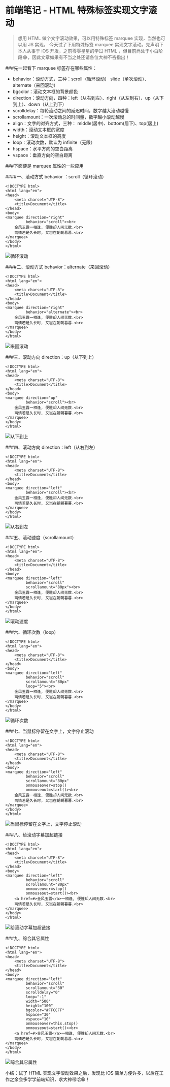 #  前端笔记 - HTML 特殊标签实现文字滚动

> 想用 HTML 做个文字滚动效果，可以用特殊标签 marquee 实现，当然也可以用 JS 实现， 今天试了下用特殊标签 marquee 实现文字滚动。先声明下本人从事于 iOS 开发，之前零零星星的学过 HTML ，但目前尚处于小白阶段😂，因此文章如果有不当之处还请各位大神不吝指出！


###先一起看下 marquee 标签存在哪些属性：
- behavior：滚动方式，三种：scroll（循环滚动） slide（单次滚动）、alternate（来回滚动）
- bgcolor：滚动文本框的背景颜色
- direction：滚动方向，四种：left（从右到左）、right（从左到右）、up（从下到上）、down（从上到下）
- scrolldelay：每轮滚动之间的延迟时间，数字越大滚动越慢
- scrollamount：一次滚动总的时间量，数字越小滚动越慢
- align：文字的对齐方式，三种： middle(居中)、bottom(居下)、top(居上)
- width：滚动文本框的宽度
- height：滚动文本框的高度
- loop：滚动次数，默认为 infinite（无限）
- hspace：水平方向的空白距离
- vspace：垂直方向的空白距离

###下面便是 marquee 属性的一些应用

####一、滚动方式 behavior ：scroll（循环滚动）
```
<!DOCTYPE html>
<html lang="en">
<head>
    <meta charset="UTF-8">
    <title>Document</title>
</head>
<body>
<marquee direction="right"
         behavior="scroll"><br>
    金风玉露一相逢, 便胜却人间无数.<br>
    两情若是久长时, 又岂在朝朝暮暮.<br>
</marquee>
</body>
</html>
```

![循环滚动](http://upload-images.jianshu.io/upload_images/2665449-47605cbed1e7bf3a.gif?imageMogr2/auto-orient/strip)

####二、滚动方式 behavior：alternate（来回滚动）
```
<!DOCTYPE html>
<html lang="en">
<head>
    <meta charset="UTF-8">
    <title>Document</title>
</head>
<body>
<marquee direction="right"
         behavior="alternate"><br>
    金风玉露一相逢, 便胜却人间无数.<br>
    两情若是久长时, 又岂在朝朝暮暮.<br>
</marquee>
</body>
</html>
```

![来回滚动](http://upload-images.jianshu.io/upload_images/2665449-2ef9e8f7f7097a05.gif?imageMogr2/auto-orient/strip)

###三、滚动方向 direction：up（从下到上）

```
<!DOCTYPE html>
<html lang="en">
<head>
    <meta charset="UTF-8">
    <title>Document</title>
</head>
<body>
<marquee direction="up"
         behavior="scroll"><br>
    金风玉露一相逢, 便胜却人间无数.<br>
    两情若是久长时, 又岂在朝朝暮暮.<br>
</marquee>
</body>
</html>
```
![从下到上](http://upload-images.jianshu.io/upload_images/2665449-afc2adaff655f9b5.gif?imageMogr2/auto-orient/strip)

###四、滚动方向 direction：left（从右到左）

```
<!DOCTYPE html>
<html lang="en">
<head>
    <meta charset="UTF-8">
    <title>Document</title>
</head>
<body>
<marquee direction="left"
         behavior="scroll"><br>
    金风玉露一相逢, 便胜却人间无数.<br>
    两情若是久长时, 又岂在朝朝暮暮.<br>
</marquee>
</body>
</html>
```

![从右到左](http://upload-images.jianshu.io/upload_images/2665449-59c59ad94d252736.gif?imageMogr2/auto-orient/strip)

###五、滚动速度（scrollamount）
```
<!DOCTYPE html>
<html lang="en">
<head>
    <meta charset="UTF-8">
    <title>Document</title>
</head>
<body>
<marquee direction="left"
         behavior="scroll"
         scrollamount="80px"><br>
    金风玉露一相逢, 便胜却人间无数.<br>
    两情若是久长时, 又岂在朝朝暮暮.<br>
</marquee>
</body>
</html>
```

![滚动速度](http://upload-images.jianshu.io/upload_images/2665449-8c084cd3ab2119e7.gif?imageMogr2/auto-orient/strip)

###六、循环次数（loop）
```
<!DOCTYPE html>
<html lang="en">
<head>
    <meta charset="UTF-8">
    <title>Document</title>
</head>
<body>
<marquee direction="left"
         behavior="scroll"
         scrollamount="80px"
         loop="5"><br>
    金风玉露一相逢, 便胜却人间无数.<br>
    两情若是久长时, 又岂在朝朝暮暮.<br>
</marquee>
</body>
</html>
```
![循环次数](http://upload-images.jianshu.io/upload_images/2665449-1e7e0b115db0402f.gif?imageMogr2/auto-orient/strip)

###七、当鼠标停留在文字上，文字停止滚动

```
<!DOCTYPE html>
<html lang="en">
<head>
    <meta charset="UTF-8">
    <title>Document</title>
</head>
<body>
<marquee direction="left"
         behavior="scroll"
         scrollamount="80px"
         onmouseover=stop()
         onmouseout=start()><br>
    金风玉露一相逢, 便胜却人间无数.<br>
    两情若是久长时, 又岂在朝朝暮暮.<br>
</marquee>
</body>
</html>
```

![当鼠标停留在文字上，文字停止滚动](http://upload-images.jianshu.io/upload_images/2665449-a9a929dcfc80b834.gif?imageMogr2/auto-orient/strip)

###八、给滚动字幕加超链接

```
<!DOCTYPE html>
<html lang="en">
<head>
    <meta charset="UTF-8">
    <title>Document</title>
</head>
<body>
<marquee direction="left"
         behavior="scroll"
         scrollamount="80px"
         onmouseover=stop()
         onmouseout=start()><br>
    <a href=#>金风玉露</a>一相逢, 便胜却人间无数.<br>
    两情若是久长时, 又岂在朝朝暮暮.<br>
</marquee>
</body>
</html>
```


![给滚动字幕加超链接](http://upload-images.jianshu.io/upload_images/2665449-5668ad5af1df16db.gif?imageMogr2/auto-orient/strip)

###九、综合其它属性

```
<!DOCTYPE html>
<html lang="en">
<head>
    <meta charset="UTF-8">
    <title>Document</title>
</head>
<body>
<marquee direction="left"
         behavior="scroll"
         scrollamount="30"
         scrolldelay="0"
         loop="-1"
         width="500"
         height="100"
         bgcolor="#FFCCFF"
         hspace="30"
         vspace="10"
         onmouseover=this.stop()
         onmouseout=start()><br>
    <a href=#>金风玉露</a>一相逢, 便胜却人间无数.<br>
    两情若是久长时, 又岂在朝朝暮暮.<br>
</marquee>
</body>
</html>
```


![综合其它属性](http://upload-images.jianshu.io/upload_images/2665449-d8ef46a6806d1d63.gif?imageMogr2/auto-orient/strip)


小结：试了 HTML 实现文字滚动效果之后，发现比 iOS 简单方便许多，以后在工作之余会多学学前端知识，求大神带哈😀！